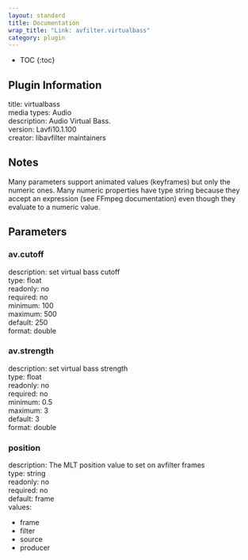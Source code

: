 ```yaml
---
layout: standard
title: Documentation
wrap_title: "Link: avfilter.virtualbass"
category: plugin
---
```

* TOC
{:toc}

## Plugin Information

title: virtualbass  
media types:
Audio  
description: Audio Virtual Bass.  
version: Lavfi10.1.100  
creator: libavfilter maintainers  

## Notes

Many parameters support animated values (keyframes) but only the numeric ones. Many numeric properties have type string because they accept an expression (see FFmpeg documentation) even though they evaluate to a numeric value.

## Parameters

### av.cutoff

  
description:
set virtual bass cutoff  
type: float  
readonly: no  
required: no  
minimum: 100  
maximum: 500  
default: 250  
format: double  

### av.strength

  
description:
set virtual bass strength  
type: float  
readonly: no  
required: no  
minimum: 0.5  
maximum: 3  
default: 3  
format: double  

### position

  
description:
The MLT position value to set on avfilter frames  
type: string  
readonly: no  
required: no  
default: frame  
values:  

* frame
* filter
* source
* producer

